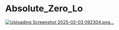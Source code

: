 # Absolute_Zero_Lo
 
[![Uploading Screenshot 2025-02-03 092304.png…]()](https://github.com/lopappas/Absolute_Zero_Lo/blob/main/Content/Splash/Splash.jpg)
